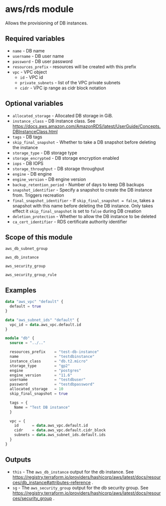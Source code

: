 # aws/rds module

Allows the provisioning of DB instances.

## Required variables

- `name` - DB name
- `username` - DB user name
- `password` - DB user password
- `resources_prefix` - resources will be created with this prefix
- `vpc` - VPC object
  - `id` - VPC id
  - `private_subnets` - list of the VPC private subnets
  - `cidr` - VPC ip range as cidr block notation

## Optional variables

- `allocated_storage` - Allocated DB storage in GiB.
- `instance_class` - DB instance class. See https://docs.aws.amazon.com/AmazonRDS/latest/UserGuide/Concepts.DBInstanceClass.html
- `tags` - DB tags
- `skip_final_snapshot` - Whether to take a DB snapshot before deleting the instance
- `storage_type` - DB storage type
- `storage_encrypted` - DB storage encryption enabled
- `iops` - DB IOPS
- `storage_throughput` - DB storage throughput
- `engine` - DB engine
- `engine_version` - DB engine version
- `backup_retention_period` - Number of days to keep DB backups
- `snapshot_identifier` - Specify a snapshot to create the DB instance from. Triggers recreation
- `final_snapshot_identifier` - If `skip_final_snapshot = false`, takes a snapshot with this name before deleting the DB instance. Only takes effect it `skip_final_snapshot` is set to `false` during DB creation
- `deletion_protection` - Whether to allow the DB instance to be deleted
- `ca_cert_identifier` - RDS certificate authority identifier

## Scope of this module

`aws_db_subnet_group`

`aws_db_instance`

`aws_security_group`

`aws_security_group_rule`

## Examples

```terraform
data "aws_vpc" "default" {
  default = true
}

data "aws_subnet_ids" "default" {
  vpc_id = data.aws_vpc.default.id
}

module "db" {
  source = "../.."

  resources_prefix    = "test-db-instance"
  name                = "testdbinstance"
  instance_class      = "db.t2.micro"
  storage_type        = "gp2"
  engine              = "postgres"
  engine_version      = "11.6"
  username            = "testdbuser"
  password            = "testdbpassword"
  allocated_storage   = 10
  skip_final_snapshot = true

  tags = {
    Name = "Test DB instance"
  }

  vpc = {
    id      = data.aws_vpc.default.id
    cidr    = data.aws_vpc.default.cidr_block
    subnets = data.aws_subnet_ids.default.ids
  }
}
```

## Outputs

- `this` - The `aws_db_instance` output for the db instance. See https://registry.terraform.io/providers/hashicorp/aws/latest/docs/resources/db_instance#attributes-reference .
- `sg` - The `aws_security_group` output for the db security group. See https://registry.terraform.io/providers/hashicorp/aws/latest/docs/resources/security_group .
